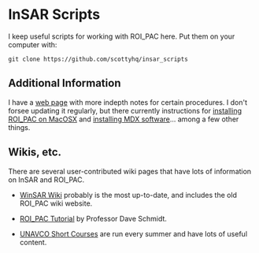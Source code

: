 # InSAR Scripts

I keep useful scripts for working with ROI_PAC here. Put them on your computer with:

```
git clone https://github.com/scottyhq/insar_scripts
```

## Additional Information
I have a [web page](http://scottyhq.github.io/blog) with more indepth notes for certain procedures. I don't forsee updating it regularly, but there currently instructions for [installing ROI_PAC on MacOSX](https://scottyhq.github.io/blog/2014/02/01/install-roipac-mac/) and [installing MDX software](https://scottyhq.github.io/blog/2014/02/03/install-mdx-mac/)... among a few other things.

## Wikis, etc.
There are several user-contributed wiki pages that have lots of information on InSAR and ROI_PAC. 

* [WinSAR Wiki](https://winsar.unavco.org/portal/wiki/WikiIndex) probably is the most up-to-date, and includes the old ROI_PAC wiki website.

* [ROI_PAC Tutorial](http://faculty.washington.edu/dasc/WikiRoiPac/welcome) by Professor Dave Schmidt. 

* [UNAVCO Short Courses](https://www.unavco.org/education/advancing-geodetic-skills/short-courses/short-courses.html) are run every summer and have lots of useful content.

